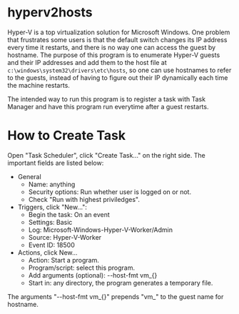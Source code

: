 # hyperv2hosts

Hyper-V is a top virtualization solution for Microsoft Windows.
One problem that frustrates some users is that the default switch changes its IP address every time
it restarts, and there is no way one can access the guest by hostname.
The purpose of this program is to enumerate Hyper-V guests and their IP addresses and add them
to the host file at `c:\windows\system32\drivers\etc\hosts`, so one can use hostnames to refer to
the guests, instead of having to figure out their IP dynamically each time the machine restarts.

The intended way to run this program is to register a task with Task Manager and have this program
run everytime after a guest restarts.


# How to Create Task

Open "Task Scheduler", click "Create Task..." on the right side.  The
important fields are listed below:

- General
	* Name: anything
	* Security options: Run whether user is logged on or not.
	* Check "Run with highest priviledges".
- Triggers, click "New...":
	* Begin the task: On an event
	* Settings: Basic
	* Log: Microsoft-Windows-Hyper-V-Worker/Admin
	* Source: Hyper-V-Worker
	* Event ID: 18500
- Actions, click New...
	* Action: Start a program.
	* Program/script: select this program.
	* Add arguments (optional): --host-fmt vm_{}
	* Start in: any directory, the program generates a temporary file.

The arguments "--host-fmt vm_{}" prepends "vm_" to the guest name for
hostname.









